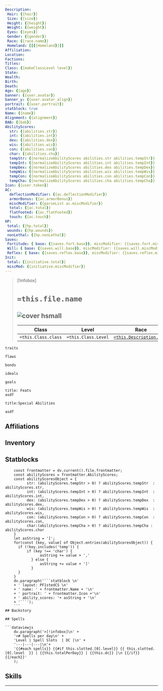 ```yaml
---
Description:
 Hair: {{hair}}
 Size: {{size}}
 Height: {{height}}
 Weight: {{weight}}
 Eyes: {{eyes}}
 Gender: {{gender}}
 Race: {{race.name}} 
 Homeland: [[{{Homeland}}]]
Affiliation: 
Location: 
Factions: 
Titles: 
Class: {{makeClassLevel level}}
State: 
Wealth: 
Birth: 
Death: 
Age: {{age}} 
banner: {{user.avatar}} 
banner_y: {{user.avatar_align}}
portrait: {{user.portrait}}
statblock: true
Name: {{name}}
Alignment: {{alignment}}
BAB: {{bab}} 
AbilityScores:
  str: {{abilities.str}}
  int: {{abilities.int}}
  dex: {{abilities.dex}}
  wis: {{abilities.wis}}
  con: {{abilities.con}}
  char: {{abilities.cha}}
  tempStr: {{normalizeAbilityScores abilities.str abilities.tempStr}}
  tempInt: {{normalizeAbilityScores abilities.int abilities.tempInt}}
  tempDex: {{normalizeAbilityScores abilities.dex abilities.tempDex}}
  tempWis: {{normalizeAbilityScores abilities.wis abilities.tempWis}}
  tempCon: {{normalizeAbilityScores abilities.con abilities.tempCon}}
  tempCha: {{normalizeAbilityScores abilities.cha abilities.tempCha}}
Icon: {{user.token}}
AC:
  deflectionModifier: {{ac.deflectionModifier}}
  armorBonus: {{ac.armorBonus}}
  miscModifier: {{parseList ac.miscModifier}}
  total: {{ac.total}}
  flatFooted: {{ac.flatFooted}}
  touch: {{ac.touch}}
HP: 
 total: {{hp.total}}
 wounds: {{hp.wounds}}
 nonLethal: {{hp.nonLethal}}
Saves:
 Fortitude: { base: {{saves.fort.base}}, miscModifier: {{saves.fort.miscModifier}}, tempModifier: {{saves.fort.tempModifier}}, otherModifiers: {{parseList saves.fort.otherModifiers}}, total: {{saves.fort.total}} }
 Will: { base: {{saves.will.base}}, miscModifier: {{saves.will.miscModifier}}, tempModifier: {{saves.will.tempModifier}}, otherModifiers: {{parseList saves.will.otherModifiers}}, total: {{saves.will.total}} }
 Reflex: { base: {{saves.reflex.base}}, miscModifier: {{saves.reflex.miscModifier}}, tempModifier: {{saves.reflex.tempModifier}}, otherModifiers: {{parseList saves.reflex.otherModifiers}}, total: {{saves.reflex.total}} }
Init: 
 total: {{initiative.total}}
 miscMod: {{initiative.miscModifier}}
---
```


>[!infobox]
># `=this.file.name` 
>![cover hsmall]({{user.portrait}})
> --- 
>Class | Level  | Race |
> ---|---|---|
> `=this.Class.class`|`=this.Class.Level`| [`=this.Description.Race`]({{race.url}})

```ad-Tr
traits
```

```ad-fw
flaws
```

```ad-Bd
bonds
```

```ad-idl
ideals
```

```ad-goals
goals
```

```ad-ft
title: Feats
asdf

```

```ad-sk
title:Special Abilities

asdf
```
## Affiliations

## Inventory

## Statblocks
```dataviewjs
	const frontmatter = dv.current().file.frontmatter;
	const abilityScores = frontmatter.AbilityScores;
	const abilityScoresObject = {
		  str: (abilityScores.tempStr > 0) ? abilityScores.tempStr  : abilityScores.str,
		  int: (abilityScores.tempInt > 0) ? abilityScores.tempInt  : abilityScores.int,
		  dex: (abilityScores.tempDex > 0) ? abilityScores.tempDex  : abilityScores.dex,
		  wis: (abilityScores.tempWis > 0) ? abilityScores.tempWis  : abilityScores.wis, 
		  con: (abilityScores.tempCon > 0) ? abilityScores.tempCon  : abilityScores.con, 
		  char:(abilityScores.tempCha > 0) ? abilityScores.tempCha : abilityScores.char 
	}
	let asString = '[';
	for(const [key, value] of Object.entries(abilityScoresObject)) {
	  if (!key.includes('temp')) {
		  if (key !== 'char') {
				asString += value + ','
			} else {
				asString += value + ']'
			}
	  }	
	}
	dv.paragraph('```statblock \n' 
	+ ' layout: PF1stedCS \n' 
	+ ' name: ' + frontmatter.Name + '\n'
	+ ' portrait: ' + frontmatter.Icon +'\n'
	+ ' ability_scores: '+ asString + '\n'
	+ '```');
	```
## Backstory

## Spells

```dataviewjs
	dv.paragraph('>[!infobox]\n' + 
	'># Spells per day\n' +
	'Level | Spell Slots  | DC |\n' +
	'---|---|---|\n'+
	'{{#each spells}} {{#if this.slotted.[0].level}} {{ this.slotted.[0].level  }} | {{this.totalPerDay}} | {{this.dc}} |\n {{/if}}{{/each}}'
	);
```





## Skills


---